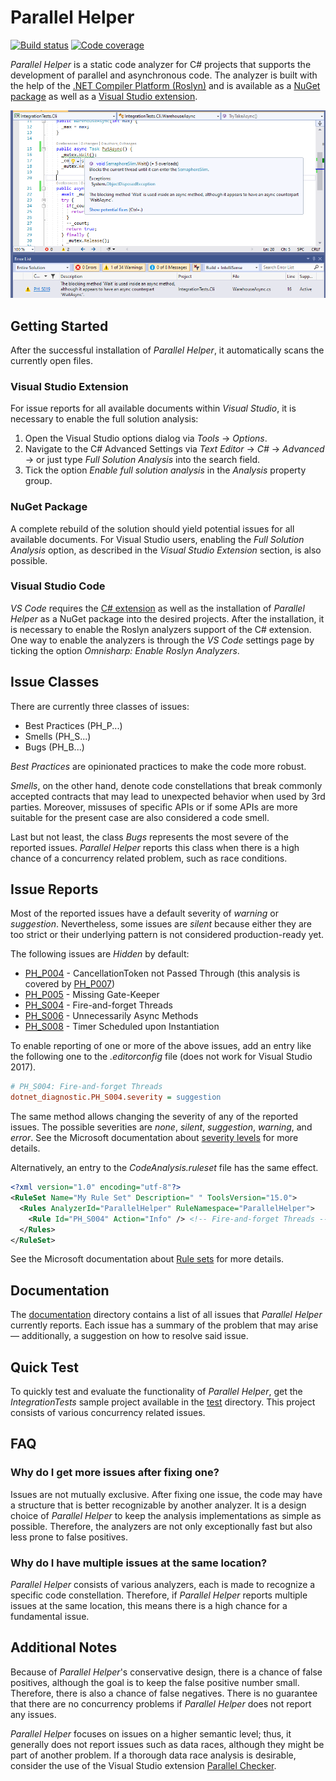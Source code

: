 # Parallel Helper

[![Build status](https://ci.appveyor.com/api/projects/status/dbx476y4pegy8k9t/branch/master?svg=true)](https://ci.appveyor.com/project/camrein/parallelhelper/branch/master)
[![Code coverage](https://codecov.io/gh/Concurrency-Lab/ParallelHelper/branch/master/graph/badge.svg)](https://codecov.io/gh/Concurrency-Lab/ParallelHelper/branch/master)

*Parallel Helper* is a static code analyzer for C# projects that supports the development of parallel and asynchronous code. The analyzer is built with the help of the [.NET Compiler Platform (Roslyn)](https://github.com/dotnet/roslyn) and is available as a [NuGet package](https://www.nuget.org/packages/ParallelHelper/) as well as a [Visual Studio extension](https://marketplace.visualstudio.com/items?itemName=camrein.ParallelHelper).

![Screenshot](screenshot.png)

## Getting Started

After the successful installation of *Parallel Helper*, it automatically scans the currently open files.

### Visual Studio Extension

For issue reports for all available documents within *Visual Studio*, it is necessary to enable the full solution analysis:

1. Open the Visual Studio options dialog via *Tools* -> *Options*.
2. Navigate to the C# Advanced Settings via *Text Editor* -> *C#* -> *Advanced* -> or just type *Full Solution Analysis* into the search field.
3. Tick the option *Enable full solution analysis* in the *Analysis* property group.

### NuGet Package

A complete rebuild of the solution should yield potential issues for all available documents. For Visual Studio users, enabling the *Full Solution Analysis* option, as described in the *Visual Studio Extension* section, is also possible.

### Visual Studio Code

*VS Code* requires the [C# extension](https://marketplace.visualstudio.com/items?itemName=ms-vscode.csharp) as well as the installation of *Parallel Helper* as a NuGet package into the desired projects. After the installation, it is necessary to enable the Roslyn analyzers support of the C# extension. One way to enable the analyzers is through the *VS Code* settings page by ticking the option *Omnisharp: Enable Roslyn Analyzers*.

## Issue Classes

There are currently three classes of issues:

- Best Practices (PH_P...)
- Smells (PH_S...)
- Bugs (PH_B...)

*Best Practices* are opinionated practices to make the code more robust.

*Smells*, on the other hand, denote code constellations that break commonly accepted contracts that may lead to unexpected behavior when used by 3rd parties. Moreover, missuses of specific APIs or if some APIs are more suitable for the present case are also considered a code smell.

Last but not least, the class *Bugs* represents the most severe of the reported issues. *Parallel Helper* reports this class when there is a high chance of a concurrency related problem, such as race conditions.

## Issue Reports

Most of the reported issues have a default severity of *warning* or *suggestion*. Nevertheless, some issues are *silent* because either they are too strict or their underlying pattern is not considered production-ready yet.

The following issues are *Hidden* by default:

- [PH_P004](doc/analyzers/PH_P004.md) - CancellationToken not Passed Through (this analysis is covered by [PH_P007](doc/analyzers/PH_P007.md))
- [PH_P005](doc/analyzers/PH_P005.md) - Missing Gate-Keeper
- [PH_S004](doc/analyzers/PH_S004.md) - Fire-and-forget Threads
- [PH_S006](doc/analyzers/PH_S006.md) - Unnecessarily Async Methods
- [PH_S008](doc/analyzers/PH_S008.md) - Timer Scheduled upon Instantiation

To enable reporting of one or more of the above issues, add an entry like the following one to the *.editorconfig* file (does not work for Visual Studio 2017).

```ini
# PH_S004: Fire-and-forget Threads
dotnet_diagnostic.PH_S004.severity = suggestion
```

The same method allows changing the severity of any of the reported issues. The possible severities are *none*, *silent*, *suggestion*, *warning*, and *error*. See the Microsoft documentation about [severity levels](https://docs.microsoft.com/en-us/visualstudio/ide/editorconfig-language-conventions?view=vs-2019#severity-levels) for more details.

Alternatively, an entry to the *CodeAnalysis.ruleset* file has the same effect.

```xml
<?xml version="1.0" encoding="utf-8"?>
<RuleSet Name="My Rule Set" Description=" " ToolsVersion="15.0">
  <Rules AnalyzerId="ParallelHelper" RuleNamespace="ParallelHelper">
    <Rule Id="PH_S004" Action="Info" /> <!-- Fire-and-forget Threads -->
  </Rules>
</RuleSet>
```

See the Microsoft documentation about [Rule sets](https://docs.microsoft.com/en-us/visualstudio/code-quality/using-rule-sets-to-group-code-analysis-rules?view=vs-2019) for more details.

## Documentation

The [documentation](doc/analyzers/) directory contains a list of all issues that *Parallel Helper* currently reports. Each issue has a summary of the problem that may arise — additionally, a suggestion on how to resolve said issue.

## Quick Test

To quickly test and evaluate the functionality of *Parallel Helper*, get the *IntegrationTests* sample project available in the [test](test/) directory. This project consists of various concurrency related issues.

## FAQ

### Why do I get more issues after fixing one?

Issues are not mutually exclusive. After fixing one issue, the code may have a structure that is better recognizable by another analyzer. It is a design choice of *Parallel Helper* to keep the analysis implementations as simple as possible. Therefore, the analyzers are not only exceptionally fast but also less prone to false positives.

### Why do I have multiple issues at the same location?

*Parallel Helper* consists of various analyzers, each is made to recognize a specific code constellation. Therefore, if *Parallel Helper* reports multiple issues at the same location, this means there is a high chance for a fundamental issue.

## Additional Notes

Because of *Parallel Helper*'s conservative design, there is a chance of false positives, although the goal is to keep the false positive number small. Therefore, there is also a chance of false negatives. There is no guarantee that there are no concurrency problems if *Parallel Helper* does not report any issues.

*Parallel Helper* focuses on issues on a higher semantic level; thus, it generally does not report issues such as data races, although they might be part of another problem. If a thorough data race analysis is desirable, consider the use of the Visual Studio extension [Parallel Checker](https://marketplace.visualstudio.com/items?itemName=LBHSR.HSRParallelCheckerforC7VS2017).

